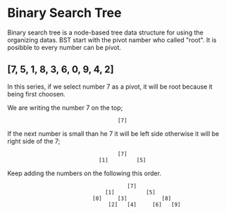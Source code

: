 # Binary Search Tree

Binary search tree is a node-based tree data structure for using the organizing datas.
BST start with the pivot namber who called "root".
It is posibble to every number can be pivot.

## [7, 5, 1, 8, 3, 6, 0, 9, 4, 2]

In this series, if we select number 7 as a pivot, it will be root because it being first choosen.

We are writing the number 7 on the top;

                                       [7]
                                    
If the next number is small than he 7 it will be left side otherwise it will be right side of the 7;

                                       [7]
                                 [1]         [5]

Keep adding the numbers on the following this order.

                                          [7]
                                   [1]          [5]
                               [0]     [3]           [8]
                                    [2]   [4]     [6]   [9]
                                    
